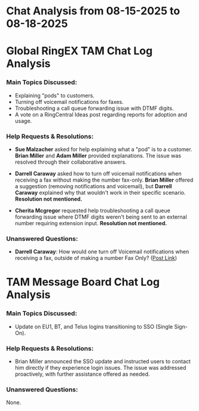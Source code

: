 # Chat Analysis from 08-15-2025 to 08-18-2025

# Global RingEX TAM Chat Log Analysis

### Main Topics Discussed:

- Explaining "pods" to customers.
- Turning off voicemail notifications for faxes.
- Troubleshooting a call queue forwarding issue with DTMF digits.
- A vote on a RingCentral Ideas post regarding reports for adoption and usage.


### Help Requests & Resolutions:

- **Sue Malzacher** asked for help explaining what a "pod" is to a customer.  **Brian Miller** and **Adam Miller** provided explanations. The issue was resolved through their collaborative answers.

- **Darrell Caraway** asked how to turn off voicemail notifications when receiving a fax without making the number fax-only.  **Brian Miller** offered a suggestion (removing notifications and voicemail), but **Darrell Caraway** explained why that wouldn't work in their specific scenario.  **Resolution not mentioned.**

- **Cherita Mcgregor** requested help troubleshooting a call queue forwarding issue where DTMF digits weren't being sent to an external number requiring extension input.  **Resolution not mentioned.**


### Unanswered Questions:

- **Darrell Caraway**: How would one turn off Voicemail notifications when receiving a fax, outside of making a number Fax Only? ([Post Link](https://app.ringcentral.com/glip/groups/21861851142/posts/71914469318660))


# TAM Message Board Chat Log Analysis

### Main Topics Discussed:

- Update on EU1, BT, and Telus logins transitioning to SSO (Single Sign-On).


### Help Requests & Resolutions:

- Brian Miller announced the SSO update and instructed users to contact him directly if they experience login issues.  The issue was addressed proactively, with further assistance offered as needed.


### Unanswered Questions:

None.
